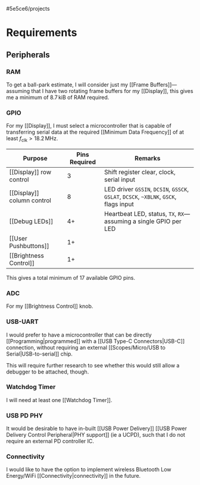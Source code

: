 #5e5ce6/projects 

# Requirements

## Peripherals

### RAM

To get a ball-park estimate, I will consider just my [[Frame Buffers]]—assuming that I have two rotating frame buffers for my [[Display]], this gives me a minimum of $8.7\,\text{kiB}$ of RAM required.

### GPIO

For my [[Display]], I must select a microcontroller that is capable of transferring serial data at the required [[Minimum Data Frequency]] of at least $f_\text{clk} > 18.2\,\text{MHz}$.

| Purpose                    | Pins Required | Remarks                                                                                                  |
| -------------------------- | ------------- | -------------------------------------------------------------------------------------------------------- |
| [[Display]] row control    | 3             | Shift register clear, clock, serial input                                                                |
| [[Display]] column control | 8            | LED driver `GSSIN`, `DCSIN`, `GSSCK`, `GSLAT`, `DCSCK`, `~XBLNK`, `GSCK`, flags input |
| [[Debug LEDs]]             | 4+            | Heartbeat LED, status, `TX`, `RX`—assuming a single GPIO per LED                                         |
| [[User Pushbuttons]]       | 1+            |                                                                                                          |
| [[Brightness Control]]     | 1+            |                                                                                                          |

This gives a total minimum of 17 available GPIO pins.

### ADC

For my [[Brightness Control]] knob.

### USB-UART

I would prefer to have a microcontroller that can be directly [[Programming|programmed]] with a [[USB Type-C Connectors|USB-C]] connection, without requiring an external [[Scopes/Micro/USB to Serial|USB-to-serial]] chip.

This will require further research to see whether this would still allow a debugger to be attached, though.

### Watchdog Timer

I will need at least one [[Watchdog Timer]].

### USB PD PHY

It would be desirable to have in-built [[USB Power Delivery]] [[USB Power Delivery Control Peripheral|PHY support]] (ie a UCPD), such that I do not require an external PD controller IC.

### Connectivity

I would like to have the option to implement wireless Bluetooth Low Energy/WiFi [[Connectivity|connectivity]] in the future.
